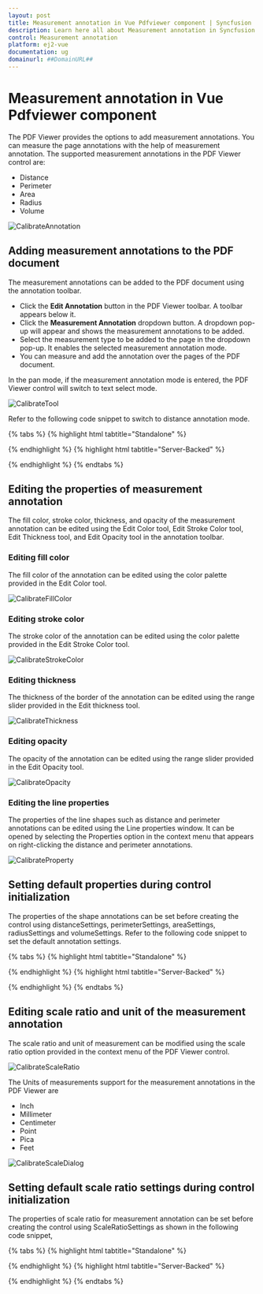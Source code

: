```yaml
---
layout: post
title: Measurement annotation in Vue Pdfviewer component | Syncfusion
description: Learn here all about Measurement annotation in Syncfusion Vue Pdfviewer component of Syncfusion Essential JS 2 and more.
control: Measurement annotation 
platform: ej2-vue
documentation: ug
domainurl: ##DomainURL##
---
```


# Measurement annotation in Vue Pdfviewer component

The PDF Viewer provides the options to add measurement annotations. You can measure the page annotations with the help of measurement annotation. The supported measurement annotations in the PDF Viewer control are:

* Distance
* Perimeter
* Area
* Radius
* Volume

![CalibrateAnnotation](../../pdfviewer/images/calibrate_annotation.png)

## Adding measurement annotations to the PDF document

The measurement annotations can be added to the PDF document using the annotation toolbar.

* Click the **Edit Annotation** button in the PDF Viewer toolbar. A toolbar appears below it.
* Click the **Measurement Annotation** dropdown button. A dropdown pop-up will appear and shows the measurement annotations to be added.
* Select the measurement type to be added to the page in the dropdown pop-up. It enables the selected measurement annotation mode.
* You can measure and add the annotation over the pages of the PDF document.

In the pan mode, if the measurement annotation mode is entered, the PDF Viewer control will switch to text select mode.

![CalibrateTool](../../pdfviewer/images/calibrate_tool.png)

Refer to the following code snippet to switch to distance annotation mode.


{% tabs %}
{% highlight html tabtitle="Standalone" %}
<template>
    <div id="app">
        <button id="set">Distance</button>
        <ejs-pdfviewer
            id="pdfViewer"
            ref="pdfviewer"
            :documentPath="documentPath"
            :documentLoad="documentLoad">
        </ejs-pdfviewer>
    </div>
</template>

<script>
import Vue from 'vue';
import { PdfViewerPlugin, Toolbar, Magnification, Navigation, 
         LinkAnnotation, BookmarkView, ThumbnailView, Print,
         TextSelection, TextSearch, Annotation, FormFields, FormDesigner } from '@syncfusion/ej2-vue-pdfviewer';
Vue.use(PdfViewerPlugin);

var viewer;
export default {
  name: 'app',
  data () {
    return {
      documentPath:"https://cdn.syncfusion.com/content/pdf/pdf-succinctly.pdf"
    };
  },
  
  provide: {
    PdfViewer: [ Toolbar, Magnification, Navigation, LinkAnnotation, BookmarkView, ThumbnailView, 
                 Print, TextSelection, TextSearch, Annotation, FormFields, FormDesigner ]},
  methods: {
    documentLoad() {
      viewer = this.$refs.pdfviewer.ej2Instances;
      document.getElementById('set').addEventListener('click', ()=> {
          viewer.annotation.setAnnotationMode('Distance');
      });
    }
  }
}
</script>
{% endhighlight %}
{% highlight html tabtitle="Server-Backed" %}
<template>
    <div id="app">
        <button id="set">Distance</button>
        <ejs-pdfviewer
            id="pdfViewer"
            ref="pdfviewer"
            :serviceUrl="serviceUrl"
            :documentPath="documentPath"
            :documentLoad="documentLoad">
        </ejs-pdfviewer>
    </div>
</template>

<script>
import Vue from 'vue';
import { PdfViewerPlugin, Toolbar, Magnification, Navigation, 
         LinkAnnotation, BookmarkView, ThumbnailView, Print,
         TextSelection, TextSearch, Annotation, FormFields, FormDesigner } from '@syncfusion/ej2-vue-pdfviewer';
Vue.use(PdfViewerPlugin);

var viewer;
export default {
  name: 'app',
  data () {
    return {
      serviceUrl:"https://ej2services.syncfusion.com/production/web-services/api/pdfviewer",
      documentPath:"https://cdn.syncfusion.com/content/pdf/pdf-succinctly.pdf"
    };
  },
  
  provide: {
    PdfViewer: [ Toolbar, Magnification, Navigation, LinkAnnotation, BookmarkView, ThumbnailView, 
                 Print, TextSelection, TextSearch, Annotation, FormFields, FormDesigner ]},
  methods: {
    documentLoad() {
      viewer = this.$refs.pdfviewer.ej2Instances;
      document.getElementById('set').addEventListener('click', ()=> {
          viewer.annotation.setAnnotationMode('Distance');
      });
    }
  }
}
</script>

{% endhighlight %}
{% endtabs %}

## Editing the properties of measurement annotation

The fill color, stroke color, thickness, and opacity of the measurement annotation can be edited using the Edit Color tool, Edit Stroke Color tool, Edit Thickness tool, and Edit Opacity tool in the annotation toolbar.

### Editing fill color

The fill color of the annotation can be edited using the color palette provided in the Edit Color tool.

![CalibrateFillColor](../../pdfviewer/images/calibrate_fillcolor.png)

### Editing stroke color

The stroke color of the annotation can be edited using the color palette provided in the Edit Stroke Color tool.

![CalibrateStrokeColor](../../pdfviewer/images/calibrate_stroke.png)

### Editing thickness

The thickness of the border of the annotation can be edited using the range slider provided in the Edit thickness tool.

![CalibrateThickness](../../pdfviewer/images/calibrate_thickness.png)

### Editing opacity

The opacity of the annotation can be edited using the range slider provided in the Edit Opacity tool.

![CalibrateOpacity](../../pdfviewer/images/calibrate_opacity.png)

### Editing the line properties

The properties of the line shapes such as distance and perimeter annotations can be edited using the Line properties window. It can be opened by selecting the Properties option in the context menu that appears on right-clicking the distance and perimeter annotations.

![CalibrateProperty](../../pdfviewer/images/calibrate_lineprop.png)

## Setting default properties during control initialization

The properties of the shape annotations can be set before creating the control using distanceSettings, perimeterSettings, areaSettings, radiusSettings and volumeSettings. Refer to the following code snippet to set the default annotation settings.

{% tabs %}
{% highlight html tabtitle="Standalone" %}
<template>
    <div id="app">
        <ejs-pdfviewer
            id="pdfViewer"
            ref="pdfviewer"
            :documentPath="documentPath"
            :distanceSettings="distanceSettings"
            :perimeterSettings="perimeterSettings"
            :areaSettings="areaSettings"
            :radiusSettings="radiusSettings"
            :volumeSettings="volumeSettings">
        </ejs-pdfviewer>
    </div>
</template>

<script>
import Vue from 'vue';
import { PdfViewerPlugin, Toolbar, Magnification, Navigation, 
         LinkAnnotation, BookmarkView, ThumbnailView, Print,
         TextSelection, TextSearch, Annotation, FormFields, FormDesigner } from '@syncfusion/ej2-vue-pdfviewer';
Vue.use(PdfViewerPlugin);

var viewer;
export default {
  name: 'app',
  data () {
    return {
      documentPath:"https://cdn.syncfusion.com/content/pdf/pdf-succinctly.pdf",
      distanceSettings: {fillColor: 'blue', opacity: 0.6, strokeColor: 'green'},
      perimeterSettings: {fillColor: 'green', opacity: 0.6, strokeColor: 'blue'},
      areaSettings: {fillColor: 'yellow', opacity: 0.6, strokeColor: 'orange'},
      radiusSettings: {fillColor: 'orange', opacity: 0.6, strokeColor: 'pink'},
      volumeSettings: {fillColor: 'pink', opacity: 0.6, strokeColor: 'yellow'}
    };
  },
  
  provide: {
    PdfViewer: [ Toolbar, Magnification, Navigation, LinkAnnotation, BookmarkView, ThumbnailView, 
                 Print, TextSelection, TextSearch, Annotation, FormFields, FormDesigner ]},
}
</script>
{% endhighlight %}
{% highlight html tabtitle="Server-Backed" %}
<template>
    <div id="app">
        <ejs-pdfviewer
            id="pdfViewer"
            ref="pdfviewer"
            :serviceUrl="serviceUrl"
            :documentPath="documentPath"
            :distanceSettings="distanceSettings"
            :perimeterSettings="perimeterSettings"
            :areaSettings="areaSettings"
            :radiusSettings="radiusSettings"
            :volumeSettings="volumeSettings">
        </ejs-pdfviewer>
    </div>
</template>

<script>
import Vue from 'vue';
import { PdfViewerPlugin, Toolbar, Magnification, Navigation, 
         LinkAnnotation, BookmarkView, ThumbnailView, Print, 
         TextSelection, TextSearch, Annotation, FormFields, FormDesigner } from '@syncfusion/ej2-vue-pdfviewer';
Vue.use(PdfViewerPlugin);

var viewer;
export default {
  name: 'app',
  data () {
    return {
      serviceUrl:"https://ej2services.syncfusion.com/production/web-services/api/pdfviewer",
      documentPath:"https://cdn.syncfusion.com/content/pdf/pdf-succinctly.pdf",
      distanceSettings: {fillColor: 'blue', opacity: 0.6, strokeColor: 'green'},
      perimeterSettings: {fillColor: 'green', opacity: 0.6, strokeColor: 'blue'},
      areaSettings: {fillColor: 'yellow', opacity: 0.6, strokeColor: 'orange'},
      radiusSettings: {fillColor: 'orange', opacity: 0.6, strokeColor: 'pink'},
      volumeSettings: {fillColor: 'pink', opacity: 0.6, strokeColor: 'yellow'}
    };
  },
  
  provide: {
    PdfViewer: [ Toolbar, Magnification, Navigation, LinkAnnotation, BookmarkView, ThumbnailView, 
                 Print, TextSelection, TextSearch, Annotation, FormFields, FormDesigner ]},
}
</script>
{% endhighlight %}
{% endtabs %}

## Editing scale ratio and unit of the measurement annotation

The scale ratio and unit of measurement can be modified using the scale ratio option provided in the context menu of the PDF Viewer control.

![CalibrateScaleRatio](../../pdfviewer/images/calibrate_scaleratio.png)

The Units of measurements support for the measurement annotations in the PDF Viewer are

* Inch
* Millimeter
* Centimeter
* Point
* Pica
* Feet

![CalibrateScaleDialog](../../pdfviewer/images/calibrate_scaledialog.png)

## Setting default scale ratio settings during control initialization

The properties of scale ratio for measurement annotation can be set before creating the control using ScaleRatioSettings as shown in the following code snippet,


{% tabs %}
{% highlight html tabtitle="Standalone" %}
<template>
    <div id="app">
        <ejs-pdfviewer
            id="pdfViewer"
            ref="pdfviewer"
            :documentPath="documentPath"
            :measurementSettings="measurementSettings">
        </ejs-pdfviewer>
    </div>
</template>

<script>
import Vue from 'vue';
import { PdfViewerPlugin, Toolbar, Magnification, Navigation, 
         LinkAnnotation, BookmarkView, ThumbnailView, Print ,
         TextSelection, TextSearch, Annotation, FormFields, FormDesigner } from '@syncfusion/ej2-vue-pdfviewer';
Vue.use(PdfViewerPlugin);

var viewer;
export default {
  name: 'app',
  data () {
    return {
      documentPath:"https://cdn.syncfusion.com/content/pdf/pdf-succinctly.pdf",
      measurementSettings: {scaleRatio: 2, conversionUnit: 'cm', displayUnit: 'cm'}
    };
  },
  
  provide: {
    PdfViewer: [ Toolbar, Magnification, Navigation, LinkAnnotation, BookmarkView, ThumbnailView, 
                 Print, TextSelection, TextSearch, Annotation, FormFields, FormDesigner ]},
  methods: {
    documentLoad() {
      viewer = this.$refs.pdfviewer.ej2Instances;
      document.getElementById('set').addEventListener('click', ()=> {
          viewer.annotation.setAnnotationMode('Distance');
      });
    }
  }
}
</script>
{% endhighlight %}
{% highlight html tabtitle="Server-Backed" %}
<template>
    <div id="app">
        <ejs-pdfviewer
            id="pdfViewer"
            ref="pdfviewer"
            :documentPath="documentPath"
            :serviceUrl="serviceUrl"
            :measurementSettings="measurementSettings">
        </ejs-pdfviewer>
    </div>
</template>

<script>
import Vue from 'vue';
import { PdfViewerPlugin, Toolbar, Magnification, Navigation, 
         LinkAnnotation, BookmarkView, ThumbnailView, Print ,
         TextSelection, TextSearch, Annotation, FormFields, FormDesigner } from '@syncfusion/ej2-vue-pdfviewer';
Vue.use(PdfViewerPlugin);

var viewer;
export default {
  name: 'app',
  data () {
    return {
      serviceUrl:"https://ej2services.syncfusion.com/production/web-services/api/pdfviewer",
      documentPath:"https://cdn.syncfusion.com/content/pdf/pdf-succinctly.pdf",
      measurementSettings: {scaleRatio: 2, conversionUnit: 'cm', displayUnit: 'cm'}
    };
  },
  
  provide: {
    PdfViewer: [ Toolbar, Magnification, Navigation, LinkAnnotation, BookmarkView, ThumbnailView, 
                 Print, TextSelection, TextSearch, Annotation, FormFields, FormDesigner ]},
  methods: {
    documentLoad() {
      viewer = this.$refs.pdfviewer.ej2Instances;
      document.getElementById('set').addEventListener('click', ()=> {
          viewer.annotation.setAnnotationMode('Distance');
      });
    }
  }
}
</script>
{% endhighlight %}
{% endtabs %}